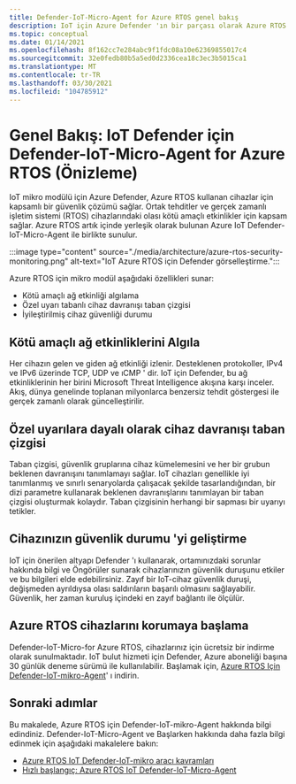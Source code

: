 ```yaml
---
title: Defender-IoT-Micro-Agent for Azure RTOS genel bakış
description: IoT için Azure Defender 'ın bir parçası olarak Azure RTOS desteği ve uygulama için Defender-IoT-Micro-Agent hakkında daha fazla bilgi edinin.
ms.topic: conceptual
ms.date: 01/14/2021
ms.openlocfilehash: 8f162cc7e284abc9f1fdc08a10e62369855017c4
ms.sourcegitcommit: 32e0fedb80b5a5ed0d2336cea18c3ec3b5015ca1
ms.translationtype: MT
ms.contentlocale: tr-TR
ms.lasthandoff: 03/30/2021
ms.locfileid: "104785912"
---
```

# <a name="overview-defender-for-iot-defender-iot-micro-agent-for-azure-rtos-preview"></a>Genel Bakış: IoT Defender için Defender-IoT-Micro-Agent for Azure RTOS (Önizleme)

IoT mikro modülü için Azure Defender, Azure RTOS kullanan cihazlar için kapsamlı bir güvenlik çözümü sağlar. Ortak tehditler ve gerçek zamanlı işletim sistemi (RTOS) cihazlarındaki olası kötü amaçlı etkinlikler için kapsam sağlar. Azure RTOS artık içinde yerleşik olarak bulunan Azure IoT Defender-IoT-Micro-Agent ile birlikte sunulur.

:::image type="content" source="./media/architecture/azure-rtos-security-monitoring.png" alt-text="IoT Azure RTOS için Defender görselleştirme.":::


Azure RTOS için mikro modül aşağıdaki özellikleri sunar:

- Kötü amaçlı ağ etkinliği algılama
- Özel uyarı tabanlı cihaz davranışı taban çizgisi
- İyileştirilmiş cihaz güvenliği durumu

## <a name="detect-malicious-network-activities"></a>Kötü amaçlı ağ etkinliklerini Algıla

Her cihazın gelen ve giden ağ etkinliği izlenir. Desteklenen protokoller, IPv4 ve IPv6 üzerinde TCP, UDP ve ıCMP ' dir. IoT için Defender, bu ağ etkinliklerinin her birini Microsoft Threat Intelligence akışına karşı inceler. Akış, dünya genelinde toplanan milyonlarca benzersiz tehdit göstergesi ile gerçek zamanlı olarak güncelleştirilir.

## <a name="device-behavior-baselining-based-on-custom-alerts"></a>Özel uyarılara dayalı olarak cihaz davranışı taban çizgisi

Taban çizgisi, güvenlik gruplarına cihaz kümelemesini ve her bir grubun beklenen davranışını tanımlamayı sağlar. IoT cihazları genellikle iyi tanımlanmış ve sınırlı senaryolarda çalışacak şekilde tasarlandığından, bir dizi parametre kullanarak beklenen davranışlarını tanımlayan bir taban çizgisi oluşturmak kolaydır. Taban çizgisinin herhangi bir sapması bir uyarıyı tetikler.

## <a name="improve-your-device-security-hygiene"></a>Cihazınızın güvenlik durumu 'yi geliştirme

IoT için önerilen altyapı Defender 'ı kullanarak, ortamınızdaki sorunlar hakkında bilgi ve Öngörüler sunarak cihazlarınızın güvenlik duruşunu etkiler ve bu bilgileri elde edebilirsiniz. Zayıf bir IoT-cihaz güvenlik duruşi, değişmeden ayrıldıysa olası saldırıların başarılı olmasını sağlayabilir. Güvenlik, her zaman kuruluş içindeki en zayıf bağlantı ile ölçülür.

## <a name="get-started-protecting-azure-rtos-devices"></a>Azure RTOS cihazlarını korumaya başlama

Defender-IoT-Micro-for Azure RTOS, cihazlarınız için ücretsiz bir indirme olarak sunulmaktadır. IoT bulut hizmeti için Defender, Azure aboneliği başına 30 günlük deneme sürümü ile kullanılabilir. Başlamak için, [Azure RTOS Için Defender-IoT-mikro-Agent](https://github.com/MicrosoftDocs/azure-docs/blob/master/articles/defender-for-iot/iot-security-azure-rtos.md)' ı indirin. 

## <a name="next-steps"></a>Sonraki adımlar

Bu makalede, Azure RTOS için Defender-IoT-mikro-Agent hakkında bilgi edindiniz. Defender-IoT-Micro-Agent ve Başlarken hakkında daha fazla bilgi edinmek için aşağıdaki makalelere bakın:

- [Azure RTOS IoT Defender-IoT-mikro aracı kavramları](concept-rtos-security-module.md)
- [Hızlı başlangıç: Azure RTOS IoT Defender-IoT-Micro-Agent](quickstart-azure-rtos-security-module.md)
